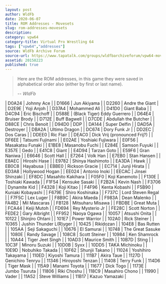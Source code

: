 ```yaml
---
layout: post
author: WldFb
date: 2020-06-07
title: ROM Addresses - Movesets
slug: rom-addresses-movesets
description:
category: vpw64
category-title: Virtual Pro Wrestling 64
tags: ["vpw64","addresses"]
source: WldFb Archive Forum
source-url: https://www.tapatalk.com/groups/wldfbarchiveforum/vpw64-movesets-rom-addresses-t789.html
assetid: 20158223
published: true
---
```


> Here are the ROM addresses, in this game they were saved in alphabetical order also (either by first or last name).
>
> -- <cite>WldFb</cite>

| D0A24 | Johnny Ace |
| D1666 | Jun Akiyama |
| D2260 | Andre the Giant |
| D2E9E | Yoji Anjoh |
| D37A4 | Mohammed Alì |
| D41D0 | Giant Baba |
| D4C94 | Eric Bischoff |
| D588E | (Black Tiger) Eddy Guerrero |
| D64E4 | Bruiser Brody |
| D712E | Buff Bagwell |
| D7CDE | Abdullah the Butcher |
| D88CE | Chris Benoit |
| D94D0 | DDP |
| DA144 | Super Delfin |
| DAD5A | Destroyer |
| DBA2A | Ultimo Dragon |
| DC674 | Dory Funk Jr |
| DD2EC | Dos Caras |
| DDEE0 | Ric Flair |
| DEAC0 | Dick Vrij (pronounced Frij?) |
| DF6EE | Tatsumi Fujinami |
| E02AE | Yoshiaki Fujiwara |
| E0F56 | Masakatsu Funaki |
| E1BE8 | Masanobu Fuchi |
| E284E | Samson Fuyuki |
| E357E | Gedo |
| E41C8 | Giant |
| E4D94 | Tarzan Goto |
| E59F6 | Gran Naniwa |
| E6646 | Scott Hall |
| E7264 | Volk Han |
| E7EB0 | Stan Hansen |
| E8AEC | Hiroshi Hase |
| E9782 | Shinya Hashimoto |
| EA3DA | Hawk |
| EB0C8 | Hayabusa |
| EBBE0 | Rickson Gracie |
| EC714 | Junji Hirata |
| ED3A8 | Hollywood Hogan |
| EE024 | Antonio Inoki |
| EECAC | Jinsei Shinzaki |
| EF8DC | Masahito Kakihara |
| F05F0 | Koji Kanemoto |
| F130E | Toshiaki Kawada |
| F1F54 | Kensuke Sasaki |
| F2B2A | Kevin Nash |
| F3706 | Dynamite Kid |
| F4328 | Koji Kitao |
| F4F96 | Kenta Kobashi |
| F5B90 | Kuniaki Kobayashi |
| F679E | Shiro Koshinaka |
| F737C | Lord Steven Regal |
| F7F5C | Lex Luger |
| F8B9C | Akira Maeda |
| F983A | Dean Malenko |
| FA4B2 | Mil Mascaras |
| FB128 | Mitsuharu Misawa |
| FBDBE | Great Muta |
| FCA44 | Keiji Mutoh |
| FD694 | Rey Mysterio Jr |
| FE28C | Scott Norton |
| FEDE2 | Gary Albright |
| FF952 | Naoya Ogawa |
| 10057 | Atsushi Onita |
| 10122 | Shinjiro Ohtani |
| 101E7 | Power Warrior |
| 102A0 | Rick Steiner |
| 10365 | Jushin Thunder L(R)yger |
| 10425 | Rikidozan |
| 104E8 | Bas Rutten |
| 105AA | Seji Sakaguchi |
| 10676 | El Samurai |
| 10748 | The Great Sasuke |
| 1080E | Randy Savage |
| 108C8 | Scott Steiner |
| 10984 | Ken Shamrock |
| 10A44 | Tiger Jeet Singh |
| 10AD3 | Maurice Smith |
| 10B7D | Sting |
| 10C3F | Minoru Suzuki |
| 10D0B | Syxx |
| 10DD5 | TAKA Michinoku |
| 10E9D | Nobuhiko Takada |
| 10F62 | Shunjii Takano |
| 11024 | Yoshihiro Takayama |
| 110ED | Kiyoshi Tamura |
| 111B7 | Akira Taue |
| 1127D | Genichiro Tenryu |
| 11346 | Hiroyoshi Tenzan |
| 11408 | Terry Funk |
| 114D6 | Tiger Mask |
| 115A9 | Manami Toyota |
| 11677 | Dick Togo |
| 1173E | Jumbo Tsuruta |
| 11806 | Riki Choshu |
| 118C9 | Masahiro Chono |
| 11990 | Vader |
| 11A52 | Steve Williams |
| 11B17 | Kazuo Yamazaki |
